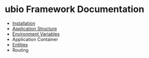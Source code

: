 # ubio Framework Documentation

- [Installation](install.md)
- [Application Structure](structure.md)
- [Environment Variables](env.md)
- Application Container
- [Entities](entities.md)
- Routing



